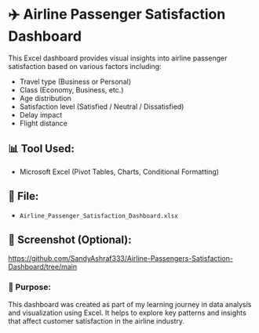 
# ✈️ Airline Passenger Satisfaction Dashboard

This Excel dashboard provides visual insights into airline passenger satisfaction based on various factors including:

- Travel type (Business or Personal)
- Class (Economy, Business, etc.)
- Age distribution
- Satisfaction level (Satisfied / Neutral / Dissatisfied)
- Delay impact
- Flight distance

## 📊 Tool Used:
- Microsoft Excel (Pivot Tables, Charts, Conditional Formatting)

## 📁 File:
- `Airline_Passenger_Satisfaction_Dashboard.xlsx`

## 📸 Screenshot (Optional):
https://github.com/SandyAshraf333/Airline-Passengers-Satisfaction-Dashboard/tree/main



### 📌 Purpose:
This dashboard was created as part of my learning journey in data analysis and visualization using Excel. It helps to explore key patterns and insights that affect customer satisfaction in the airline industry.
